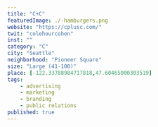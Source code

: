 ```yaml
---
title: "C+C"
featuredImage: ./-hamburgers.png
website: "https://cplusc.com/"
twit: "colehourcohen"
inst: ""
category: "C"
city: "Seattle"
neighborhood: "Pioneer Square"
size: "Large (41-100)"
place: [-122.33788984717818,47.60465000303519]
tags:
    - advertising
    - marketing
    - branding
    - public relations
published: true
---
```




